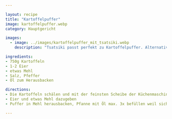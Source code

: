 ```yaml
---

layout: recipe
title: "Kartoffelpuffer"
image: kartoffelpuffer.webp
category: Hauptgericht

images:
  - image: ../images/kartoffelpuffer_mit_tsatsiki.webp
    description: "Tsatsiki passt perfekt zu Kartoffelpuffer. Alternativ: Karottensalat"

ingredients:
- 750g Kartoffeln
- 1-2 Eier
- etwas Mehl
- Salz, Pfeffer
- Öl zum Herausbacken

directions:
- Die Kartoffeln schälen und mit der feinsten Scheibe der Küchenmaschine reiben
- Eier und etwas Mehl dazugeben
- Puffer in Mehl herausbacken, Pfanne mit Öl max. 3x befüllen weil sich bei jedem Durchgang mehr Reste ansammeln die dunkler werden

---
```

